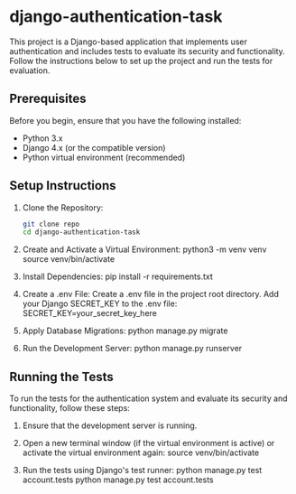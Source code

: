 # django-authentication-task

This project is a Django-based application that implements user authentication and includes tests to evaluate its security and functionality. Follow the instructions below to set up the project and run the tests for evaluation.

## Prerequisites

Before you begin, ensure that you have the following installed:

- Python 3.x
- Django 4.x (or the compatible version)
- Python virtual environment (recommended)

## Setup Instructions

1. Clone the Repository:

   ```bash
   git clone repo
   cd django-authentication-task
2. Create and Activate a Virtual Environment:
   python3 -m venv venv
   source venv/bin/activate
3. Install Dependencies:
   pip install -r requirements.txt
4. Create a .env File:
   Create a .env file in the project root directory.
   Add your Django SECRET_KEY to the .env file:
   SECRET_KEY=your_secret_key_here
5. Apply Database Migrations:
   python manage.py migrate
6. Run the Development Server:
   python manage.py runserver

## Running the Tests
To run the tests for the authentication system and evaluate its security and functionality, follow these steps:

1. Ensure that the development server is running.

2. Open a new terminal window (if the virtual environment is active) or activate the virtual environment again:
   source venv/bin/activate
3. Run the tests using Django's test runner:
   python manage.py test account.tests
   python manage.py test account.tests

